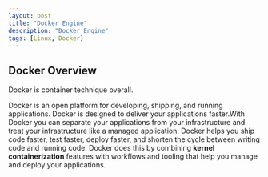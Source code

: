 ```yaml
---
layout: post
title: "Docker Engine"
description: "Docker Engine"
tags: [Linux, Docker]
---
```


## Docker Overview

Docker is container technique overall. 

Docker is an open platform for developing, shipping, and running applications. Docker is designed to deliver your applications faster.With Docker you can separate your applications from your infrastructure and treat your infrastructure like a managed application. Docker helps you ship code faster, test faster, deploy faster, and shorten the cycle between writing code and running code.
Docker does this by combining **kernel containerization** features with workflows and tooling that help you manage and deploy your applications.
